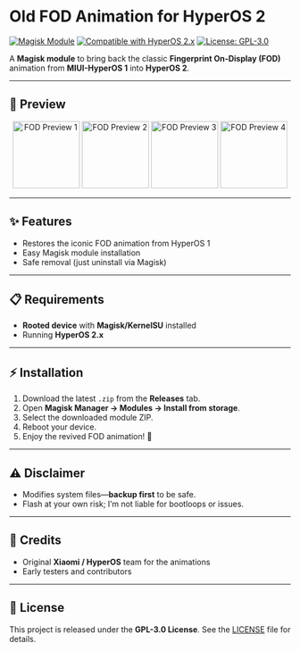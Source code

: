 # Old FOD Animation for HyperOS 2

[![Magisk Module](https://img.shields.io/badge/Magisk-Module-green)](https://github.com/topjohnwu/Magisk)
[![Compatible with HyperOS 2.x](https://img.shields.io/badge/Compatible%20with-HyperOS%202.x-blue)]()
[![License: GPL-3.0](https://img.shields.io/badge/License-GPL--3.0-lightgrey)](LICENSE)

A **Magisk module** to bring back the classic **Fingerprint On-Display (FOD)** animation from **MIUI-HyperOS 1** into **HyperOS 2**.

---

## 📸 Preview
<p align="center">
  <img src="https://github.com/user-attachments/assets/10b37210-5434-445e-afa7-221555d14adf" alt="FOD Preview 1" width="120"/>
  <img src="https://github.com/user-attachments/assets/ab2240b3-1a8d-4a1f-b833-cde1aadcc44d" alt="FOD Preview 2" width="120"/>
  <img src="https://github.com/user-attachments/assets/5eeff4ff-a96c-45a8-8460-a73e744f5473" alt="FOD Preview 3" width="120"/>
  <img src="https://github.com/user-attachments/assets/f7d8e6a5-ee94-427c-b935-35ab22867f57" alt="FOD Preview 4" width="120"/>
</p>

---

## ✨ Features
- Restores the iconic FOD animation from HyperOS 1    
- Easy Magisk module installation  
- Safe removal (just uninstall via Magisk)

---

## 📋 Requirements
- **Rooted device** with **Magisk/KernelSU** installed  
- Running **HyperOS 2.x**

---

## ⚡ Installation

1. Download the latest `.zip` from the **Releases** tab.  
2. Open **Magisk Manager → Modules → Install from storage**.  
3. Select the downloaded module ZIP.  
4. Reboot your device.  
5. Enjoy the revived FOD animation! 🎉

---

## ⚠️ Disclaimer
- Modifies system files—**backup first** to be safe.  
- Flash at your own risk; I’m not liable for bootloops or issues.

---

## 🙌 Credits
- Original **Xiaomi / HyperOS** team for the animations  
- Early testers and contributors  

---

## 📜 License
This project is released under the **GPL-3.0 License**. See the [LICENSE](LICENSE) file for details.
